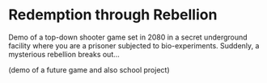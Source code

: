 # Redemption through Rebellion
Demo of a top-down shooter game set in 2080 in a secret underground facility where you are a prisoner subjected to bio-experiments. Suddenly, a mysterious rebellion breaks out...

(demo of a future game and also school project)